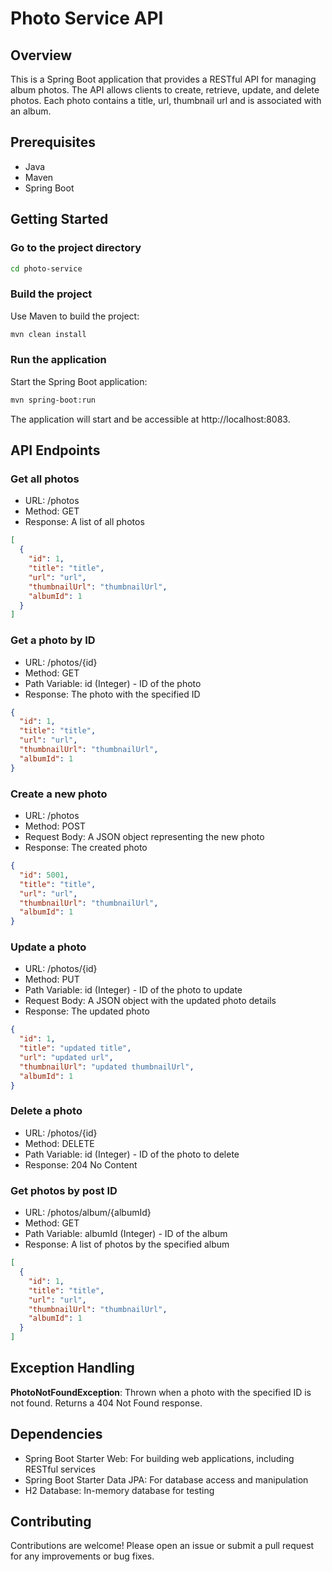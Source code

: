 # Photo Service API

## Overview

This is a Spring Boot application that provides a RESTful API for managing album photos. The API allows clients to
create,
retrieve, update, and delete photos. Each photo contains a title, url, thumbnail url and is associated with an album.

## Prerequisites

- Java
- Maven
- Spring Boot

## Getting Started

### Go to the project directory

```bash
cd photo-service
```

### Build the project

Use Maven to build the project:

```bash
mvn clean install
```

### Run the application

Start the Spring Boot application:

```bash
mvn spring-boot:run
```

The application will start and be accessible at http://localhost:8083.

## API Endpoints

### Get all photos

- URL: /photos
- Method: GET
- Response: A list of all photos

```json
[
  {
    "id": 1,
    "title": "title",
    "url": "url",
    "thumbnailUrl": "thumbnailUrl",
    "albumId": 1
  }
]
```

### Get a photo by ID

- URL: /photos/{id}
- Method: GET
- Path Variable: id (Integer) - ID of the photo
- Response: The photo with the specified ID

```json
{
  "id": 1,
  "title": "title",
  "url": "url",
  "thumbnailUrl": "thumbnailUrl",
  "albumId": 1
}
```

### Create a new photo

- URL: /photos
- Method: POST
- Request Body: A JSON object representing the new photo
- Response: The created photo

```json
{
  "id": 5001,
  "title": "title",
  "url": "url",
  "thumbnailUrl": "thumbnailUrl",
  "albumId": 1
}
```

### Update a photo

- URL: /photos/{id}
- Method: PUT
- Path Variable: id (Integer) - ID of the photo to update
- Request Body: A JSON object with the updated photo details
- Response: The updated photo

```json
{
  "id": 1,
  "title": "updated title",
  "url": "updated url",
  "thumbnailUrl": "updated thumbnailUrl",
  "albumId": 1
}
```

### Delete a photo

- URL: /photos/{id}
- Method: DELETE
- Path Variable: id (Integer) - ID of the photo to delete
- Response: 204 No Content

### Get photos by post ID

- URL: /photos/album/{albumId}
- Method: GET
- Path Variable: albumId (Integer) - ID of the album
- Response: A list of photos by the specified album

```json
[
  {
    "id": 1,
    "title": "title",
    "url": "url",
    "thumbnailUrl": "thumbnailUrl",
    "albumId": 1
  }
]
```

## Exception Handling

**PhotoNotFoundException**: Thrown when a photo with the specified ID is not found. Returns a 404 Not Found response.

## Dependencies

- Spring Boot Starter Web: For building web applications, including RESTful services
- Spring Boot Starter Data JPA: For database access and manipulation
- H2 Database: In-memory database for testing

## Contributing

Contributions are welcome! Please open an issue or submit a pull request for any improvements or bug fixes.
